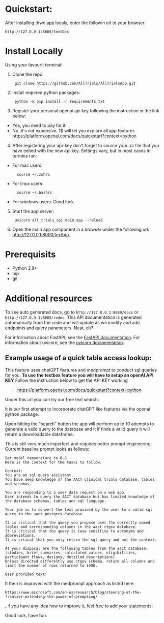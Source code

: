 # Quickstart: 
After installing thwe app localy, enter the followin url to your browser:

    http://127.0.0.1:8000/textbox

# Install Locally
Using your favourit terminal:

1. Clone the repo:
    
        git clone https://github.com/AllTrials/AllTrialsApp.git

2. Install required python packages:

        python -m pip install -r requirements.txt

3. Register your personal openai api key following the instruction in the link below: 
- Yes, you need to pay for it.
- No, it's not expensive. 1$ will let you explore all app features
https://platform.openai.com/docs/quickstart?context=python

4. After registering your api-key don't forget to source your .rc file that you have edited with the new api key. 
Settings vary, but in most cases in termina run:
- For mac users: 

        source ~/.zshrc

- For linux users: 
    
        source ~/.bashrc

- For windows users: Good luck.

5. Start the app server: 

        uvicorn all_trials_api.main:app --reload

6. Open the main app component in a browser under the following url: 
http://127.0.0.1:8000/textbox

# Prerequisits
- Python 3.8+
- pip
- git

# Additional resources
To see auto generated docs, go to `http://127.0.0.1:8000/docs` or `http://127.0.0.1:8000/redoc`.
This API documentation is generated automatically from the code and will update as we modify and add endpoints and query parameters. Neat, eh?

For information about FastAPI, see the [FastAPI documentation](https://fastapi.tiangolo.com/).
For information about uvicorn, see the [uvicorn documentation](https://www.uvicorn.org/).


## Example usage of a quick table access lookup:

This feature uses chatGPT features and medprompt to conduct sql queries for you.
**To use the textbox feature you will have to setup an openAI API KEY**
Follow the instruction below to get the API KEY working
> https://platform.openai.com/docs/quickstart?context=python

Under this url you can try our free text search. 

It is our first attempt to incorporate chatGPT like features via the openai python package. 

Upon hitting the "search" button the app will perform up to 10 attempts to generate a valid query to the database and it if finds a valid query it will return a downloadable dataframe.

This is still very much imperfect and requires better prompt engineering. Current baseline prompt looks as follows:


    Set model temperature to 0.8
    Here is the context for the tasks to follow.
    
    Context:
    You are an sql query assistant. 
    You have deep knowledge of the AACT clinical trials database, tables and schemas.
    
    You are responding to a user data request on a web app.
    User intends to query the AACT database but has limited knowledge of the database schemas, tables and sql language. 
    
    Your job is to convert the text provided by the user to a valid sql query to the aact postgres database.
    
    It is critical that the query you propose uses the correctly named tables and corresponding columns in the aact ctgov database.
    It is critical that the query is case sensitive to acronyms and abbreviations.
    It is crtical that you only return the sql query and not the context.
    
    At your disposal are the following tables from the aact database: 
    [studies, brief_summaries, calculated_values, eligibilities, participant_flows, designs, detailed_descriptions]
    Unless directed differently use ctgov schema, return all columns and limit the number of rows returned to 1000.
    
    User provided text:
    
It then is improved with the medprompt approach as listed here:
    
    https://www.microsoft.com/en-us/research/blog/steering-at-the-frontier-extending-the-power-of-prompting/

, if you have any idea how to improve it, feel free to add your statements:

Good luck, have fun.

